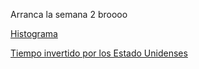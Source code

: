 Arranca la semana 2 broooo


[Histograma](https://juliodigia.github.io/infovis/S2/HistogramaDemoObservable.html)

[Tiempo invertido por los Estado Unidenses](https://juliodigia.github.io/infovis/S2/Timespent.html)
